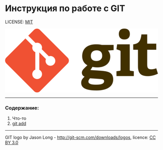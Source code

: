 # Инструкция по работе с GIT

LICENSE: [MIT](./license.md)

![git-logo](./assets/git-logo.png.png)

---

### Содержание:
1. Что-то
2. [git add](.add.md)


---

GIT logo by Jason Long - http://git-scm.com/downloads/logos,
licence: [CC BY 3.0](http://creativecommons.org/license/by/3.0/)